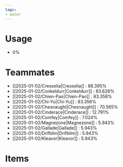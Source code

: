 ```yaml
---
tags:
- water
---
```

# Usage
- 0%
# Teammates
- [[2025-01-02/Cresselia|Cresselia]] : 86.395%
- [[2025-01-02/Conkeldurr|Conkeldurr]] : 83.628%
- [[2025-01-02/Chien-Pao|Chien-Pao]] : 83.358%
- [[2025-01-02/Chi-Yu|Chi-Yu]] : 83.356%
- [[2025-01-02/Chesnaught|Chesnaught]] : 70.565%
- [[2025-01-02/Cinderace|Cinderace]] : 12.791%
- [[2025-01-02/Comfey|Comfey]] : 7.024%
- [[2025-01-02/Magnezone|Magnezone]] : 5.943%
- [[2025-01-02/Gallade|Gallade]] : 5.943%
- [[2025-01-02/Drifblim|Drifblim]] : 5.943%
- [[2025-01-02/Kleavor|Kleavor]] : 5.943%
# Items